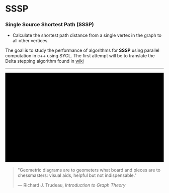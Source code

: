 # SSSP

 ### Single Source Shortest Path (SSSP)
 *  Calculate the shortest path distance from a single vertex in the graph to all other vertices.

   The goal is to study the performance of algorithms for **SSSP** using parallel computation in c++ using SYCL. 
   The first attempt will be to translate the Delta stepping algorithm found in [wiki](https://en.wikipedia.org/wiki/Parallel_single-source_shortest_path_algorithm)

<hr>  
<p align="center">
  <img src="sssp/animation/MovingVertices.gif" alt="Space Points">
</p>

> "Geometric diagrams are to geometers what board and pieces are to chessmasters: visual aids, helpful but not indispensable."
> 
> — Richard J. Trudeau, *Introduction to Graph Theory*
